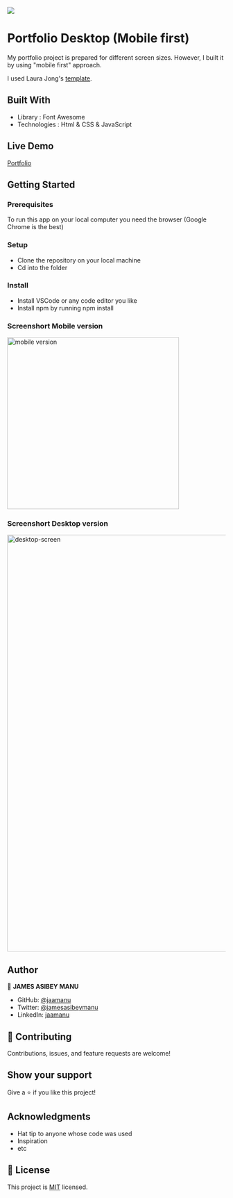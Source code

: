 ![](https://img.shields.io/badge/Microverse-blueviolet)

# Portfolio Desktop (Mobile first)

My portfolio project is prepared for different screen sizes. However, I built it by using "mobile first" approach. 

I used Laura Jong's [template](https://www.figma.com/file/l7SqJ3ZfkAKih9sFxvWSR4/Microverse-Student-Project-1?node-id=23%3A10.).


## Built With

- Library : Font Awesome
- Technologies : Html & CSS & JavaScript


## Live Demo

[Portfolio]()


## Getting Started


### Prerequisites

To run this app on your local computer you need the browser (Google Chrome is the best)

### Setup

- Clone the repository on your local machine
- Cd into the folder

### Install

- Install VSCode or any code editor you like
- Install npm by running npm install

### Screenshort Mobile version

<img width="396" margin="0 auto" alt="mobile version" src="https://user-images.githubusercontent.com/98466955/233703973-a8e92740-8cec-409d-97e2-77c5140da650.png">


### Screenshort Desktop version

<img width="960" alt="desktop-screen" src="https://user-images.githubusercontent.com/98466955/233703675-0cef10da-7b05-4d99-a680-5691f5bb1065.png">

## Author

👤 **JAMES ASIBEY MANU**

- GitHub: [@jaamanu](https://github.com/jaamanu)
- Twitter: [@jamesasibeymanu](https://twitter.com/jamesasibeymanu)
- LinkedIn: [jaamanu](https://www.linkedin.com/in/jaamanu/)

## 🤝 Contributing

Contributions, issues, and feature requests are welcome!


## Show your support

Give a ⭐️ if you like this project!

## Acknowledgments

- Hat tip to anyone whose code was used
- Inspiration
- etc

## 📝 License

This project is [MIT](./LICENSE) licensed.
